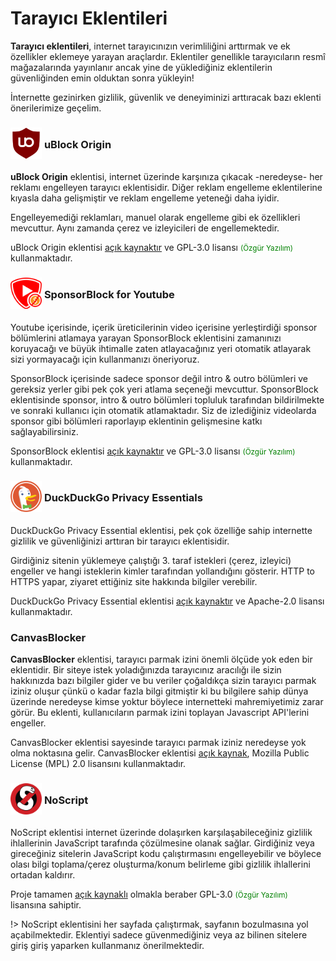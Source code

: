 <!-- NOTLAR 
 - Bu içerik halihazırda yazılmıştır. İçerik içinde ekleme yapma yada düzeltme yapma ihtiyacı yoksa değişiklik yapmanız önerilmez. Uygulama önerilerine ekleme yapmak isterseniz, eklenen diğer uygulamaların kalitesinde olmasına özen gösteriniz.
 - Tablo eklemeyi unutmayın 
 - Uygun görseller eklemeyi unutmayın.
 - İçerik kuralları ve ekleme yapmak sayfalarını ziyaret edebilirsiniz -->

# Tarayıcı Eklentileri

**Tarayıcı eklentileri**, internet tarayıcınızın verimliliğini arttırmak ve ek özellikler eklemeye yarayan araçlardır. Eklentiler genellikle tarayıcıların resmî mağazalarında yayınlanır ancak yine de yüklediğiniz eklentilerin güvenliğinden emin olduktan sonra yükleyin!

İnternette gezinirken gizlilik, güvenlik ve deneyiminizi arttıracak bazı eklenti önerilerimize geçelim.

### <span style="display: inline-block; vertical-align: middle;"><img src="docs/images/ublock.png" alt="uBlock Origin" style="width: 50px; height: auto;"> </span> <span style="display: inline-block; vertical-align: middle;"> uBlock Origin

**uBlock Origin** eklentisi, internet üzerinde karşınıza çıkacak -neredeyse- her reklamı engelleyen tarayıcı eklentisidir. Diğer reklam engelleme eklentilerine kıyasla daha gelişmiştir ve reklam engelleme yeteneği daha iyidir.

Engelleyemediği reklamları, manuel olarak engelleme gibi ek özellikleri mevcuttur. Aynı zamanda çerez ve izleyicileri de engellemektedir.

uBlock Origin eklentisi [açık kaynaktır](https://github.com/gorhill/uBlock) ve GPL-3.0 lisansı <span style="color: green;"><small>(Özgür Yazılım)</small></span> kullanmaktadır.

### <span style="display: inline-block; vertical-align: middle;"><img src="docs/images/sponsorblock.png" alt="Sponsorblock" style="width: 50px; height: 50px;"> </span> <span style="display: inline-block; vertical-align: middle;"> SponsorBlock for Youtube

Youtube içerisinde, içerik üreticilerinin video içerisine yerleştirdiği sponsor bölümlerini atlamaya yarayan SponsorBlock eklentisini zamanınızı koruyacağı ve büyük ihtimalle zaten atlayacağınız yeri otomatik atlayarak sizi yormayacağı için kullanmanızı öneriyoruz.

SponsorBlock içerisinde sadece sponsor değil intro & outro bölümleri ve gereksiz yerler gibi pek çok yeri atlama seçeneği mevcuttur. SponsorBlock eklentisinde sponsor, intro & outro bölümleri topluluk tarafından bildirilmekte ve sonraki kullanıcı için otomatik atlamaktadır. Siz de izlediğiniz videolarda sponsor gibi bölümleri raporlayıp eklentinin gelişmesine katkı sağlayabilirsiniz.

SponsorBlock eklentisi [açık kaynaktır](https://github.com/ajayyy/SponsorBlock?tab=readme-ov-file) ve GPL-3.0 lisansı <span style="color: green;"><small>(Özgür Yazılım)</small></span> kullanmaktadır.

### <span style="display: inline-block; vertical-align: middle;"><img src="docs/images/duckduckgo-icon.png" alt="DuckDuckGo" style="width: 50px; height: 50px;"> </span> <span style="display: inline-block; vertical-align: middle;"> DuckDuckGo Privacy Essentials

DuckDuckGo Privacy Essential eklentisi, pek çok özelliğe sahip internette gizlilik ve güvenliğinizi arttıran bir tarayıcı eklentisidir. 

Girdiğiniz sitenin yüklemeye çalıştığı 3. taraf istekleri (çerez, izleyici) engeller ve hangi isteklerin kimler tarafından yollandığını gösterir. HTTP to HTTPS yapar, ziyaret ettiğiniz site hakkında bilgiler verebilir.

DuckDuckGo Privacy Essential eklentisi [açık kaynaktır](https://github.com/duckduckgo/duckduckgo-privacy-extension) ve Apache-2.0 lisansı kullanmaktadır.

### CanvasBlocker

**CanvasBlocker** eklentisi, tarayıcı parmak izini önemli ölçüde yok eden bir eklentidir. Bir siteye istek yoladığınızda tarayıcınız aracılığı ile sizin hakkınızda bazı bilgiler gider ve bu veriler çoğaldıkça sizin tarayıcı parmak iziniz oluşur çünkü o kadar fazla bilgi gitmiştir ki bu bilgilere sahip dünya üzerinde neredeyse kimse yoktur böylece internetteki mahremiyetimiz zarar görür. Bu eklenti, kullanıcıların parmak izini toplayan Javascript API'lerini engeller.

CanvasBlocker eklentisi sayesinde tarayıcı parmak iziniz neredeyse yok olma noktasına gelir. CanvasBlocker eklentisi [açık kaynak](https://github.com/kkapsner/CanvasBlocker), Mozilla Public License (MPL) 2.0 lisansını kullanmaktadır.

### <span style="display: inline-block; vertical-align: middle;"><img src="docs/images/noscript.png" alt="NoScript" style="width: 50px; height: 50px;"> </span> <span style="display: inline-block; vertical-align: middle;"> NoScript

NoScript eklentisi internet üzerinde dolaşırken karşılaşabileceğiniz gizlilik ihlallerinin JavaScript tarafında çözülmesine olanak sağlar. Girdiğiniz
veya gireceğiniz sitelerin JavaScript kodu çalıştırmasını engelleyebilir ve böylece olası bilgi toplama/çerez oluşturma/konum belirleme gibi gizlilik
ihlallerini ortadan kaldırır.

Proje tamamen [açık kaynaklı](https://github.com/hackademix/noscript) olmakla beraber GPL-3.0 <span style="color: green;"><small>(Özgür Yazılım)</small></span> lisansına sahiptir.

!> NoScript eklentisini her sayfada çalıştırmak, sayfanın bozulmasına yol açabilmektedir. Eklentiyi sadece güvenmediğiniz veya az bilinen sitelere giriş giriş yaparken
kullanmanız önerilmektedir.
